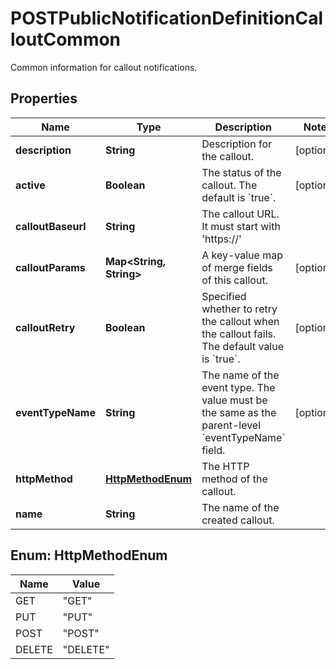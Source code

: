 

# POSTPublicNotificationDefinitionCalloutCommon

Common information for callout notifications. 

## Properties

| Name | Type | Description | Notes |
|------------ | ------------- | ------------- | -------------|
|**description** | **String** | Description for the callout. |  [optional] |
|**active** | **Boolean** | The status of the callout. The default is &#x60;true&#x60;. |  [optional] |
|**calloutBaseurl** | **String** | The callout URL. It must start with &#39;https://&#39; |  |
|**calloutParams** | **Map&lt;String, String&gt;** | A key-value map of merge fields of this callout.  |  [optional] |
|**calloutRetry** | **Boolean** | Specified whether to retry the callout when the callout fails. The default value is &#x60;true&#x60;. |  [optional] |
|**eventTypeName** | **String** | The name of the event type. The value must be the same as the parent-level &#x60;eventTypeName&#x60; field. |  [optional] |
|**httpMethod** | [**HttpMethodEnum**](#HttpMethodEnum) | The HTTP method of the callout. |  |
|**name** | **String** | The name of the created callout. |  |



## Enum: HttpMethodEnum

| Name | Value |
|---- | -----|
| GET | &quot;GET&quot; |
| PUT | &quot;PUT&quot; |
| POST | &quot;POST&quot; |
| DELETE | &quot;DELETE&quot; |



